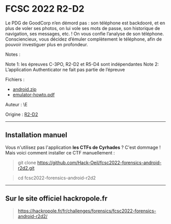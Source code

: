 # FCSC 2022 R2-D2

Le PDG de GoodCorp n’en démord pas : son téléphone est backdooré, et en plus de voler ses photos, on lui vole ses mots de passe, son historique de navigation, ses messages, etc. ! On vous confie l’analyse de son téléphone. Consciencieux, vous décidez d’émuler complètement le téléphone, afin de pouvoir investiguer plus en profondeur.

Notes :

Note 1: les épreuves C-3PO, R2-D2 et R5-D4 sont indépendantes
Note 2: L’application Authenticator ne fait pas partie de l’épreuve



Fichiers :
- [android.zip](https://hackropole.fr/filer/fcsc2022-forensics-android-r2d2/public_filer/android.zip)
- [emulator-howto.pdf](emulator-howto.pdf)


Auteur : \E

Origine : [R2-D2](https://hackropole.fr/fr/challenges/forensics/fcsc2022-forensics-android-r2d2/)


-----------

## Installation manuel
Vous n'utilisez pas l'application **les CTFs de Cyrhades** ? C'est dommage !
Mais voici comment installer ce CTF manuellement :

> git clone https://github.com/Hack-Oeil/fcsc2022-forensics-android-r2d2.git

> cd fcsc2022-forensics-android-r2d2


-----------

## Sur le site officiel hackropole.fr
> https://hackropole.fr/fr/challenges/forensics/fcsc2022-forensics-android-r2d2/
